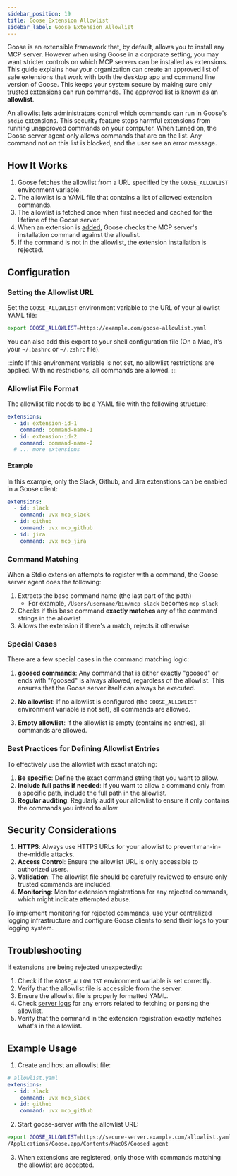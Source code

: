 ```yaml
---
sidebar_position: 19
title: Goose Extension Allowlist
sidebar_label: Goose Extension Allowlist
---
```


Goose is an extensible framework that, by default, allows you to install any MCP server. However when using Goose in a corporate setting, you may want stricter controls on which MCP servers can be installed as extensions. This guide explains how your organization can create an approved list of safe extensions that work with both the desktop app and command line version of Goose. This keeps your system secure by making sure only trusted extensions can run commands. The approved list is known as an **allowlist**.

An allowlist lets administrators control which commands can run in Goose's `stdio` extensions. This security feature stops harmful extensions from running unapproved commands on your computer. When turned on, the Goose server agent only allows commands that are on the list. Any command not on this list is blocked, and the user see an error message.


## How It Works

1. Goose fetches the allowlist from a URL specified by the `GOOSE_ALLOWLIST` environment variable.
2. The allowlist is a YAML file that contains a list of allowed extension commands.
3. The allowlist is fetched once when first needed and cached for the lifetime of the Goose server.
4. When an extension is [added](/docs/getting-started/using-extensions#adding-extensions), Goose checks the MCP server's installation command against the allowlist.
5. If the command is not in the allowlist, the extension installation is rejected.

## Configuration

### Setting the Allowlist URL

Set the `GOOSE_ALLOWLIST` environment variable to the URL of your allowlist YAML file:

```bash
export GOOSE_ALLOWLIST=https://example.com/goose-allowlist.yaml
```

You can also add this export to your shell configuration file (On a Mac, it's your `~/.bashrc` or `~/.zshrc` file). 

:::info
If this environment variable is not set, no allowlist restrictions are applied. With no restrictions, all commands are allowed.
:::

### Allowlist File Format

The allowlist file needs to be a YAML file with the following structure:

```yaml
extensions:
  - id: extension-id-1
    command: command-name-1
  - id: extension-id-2
    command: command-name-2
  # ... more extensions
```

#### Example
In this example, only the Slack, Github, and Jira extenstions can be enabled in a Goose client: 
```yaml
extensions:
  - id: slack
    command: uvx mcp_slack
  - id: github
    command: uvx mcp_github
  - id: jira
    command: uvx mcp_jira
```

### Command Matching

When a Stdio extension attempts to register with a command, the Goose server agent does the following:

1. Extracts the base command name (the last part of the path)
   - For example, `/Users/username/bin/mcp slack` becomes `mcp slack`
2. Checks if this base command **exactly matches** any of the command strings in the allowlist
3. Allows the extension if there's a match, rejects it otherwise

### Special Cases

There are a few special cases in the command matching logic:

1. **goosed commands**: Any command that is either exactly "goosed" or ends with "/goosed" is always allowed, regardless of the allowlist. This ensures that the Goose server itself can always be executed.

2. **No allowlist**: If no allowlist is configured (the `GOOSE_ALLOWLIST` environment variable is not set), all commands are allowed.

3. **Empty allowlist**: If the allowlist is empty (contains no entries), all commands are allowed.

### Best Practices for Defining Allowlist Entries

To effectively use the allowlist with exact matching:

1. **Be specific**: Define the exact command string that you want to allow.
2. **Include full paths if needed**: If you want to allow a command only from a specific path, include the full path in the allowlist.
3. **Regular auditing**: Regularly audit your allowlist to ensure it only contains the commands you intend to allow.

## Security Considerations

1. **HTTPS**: Always use HTTPS URLs for your allowlist to prevent man-in-the-middle attacks.
2. **Access Control**: Ensure the allowlist URL is only accessible to authorized users.
3. **Validation**: The allowlist file should be carefully reviewed to ensure only trusted commands are included.
4. **Monitoring**: Monitor extension registrations for any rejected commands, which might indicate attempted abuse.

To implement monitoring for rejected commands, use your centralized logging infrastructure and configure Goose clients to send their logs to your logging system.

## Troubleshooting

If extensions are being rejected unexpectedly:

1. Check if the `GOOSE_ALLOWLIST` environment variable is set correctly.
2. Verify that the allowlist file is accessible from the server.
3. Ensure the allowlist file is properly formatted YAML.
4. Check [server logs](/docs/guides/logs) for any errors related to fetching or parsing the allowlist.
5. Verify that the command in the extension registration exactly matches what's in the allowlist.

## Example Usage

1. Create and host an allowlist file:

```yaml
# allowlist.yaml
extensions:
  - id: slack
    command: uvx mcp_slack
  - id: github
    command: uvx mcp_github
```

2. Start goose-server with the allowlist URL:

```bash
export GOOSE_ALLOWLIST=https://secure-server.example.com/allowlist.yaml
/Applications/Goose.app/Contents/MacOS/Goosed agent
```

3. When extensions are registered, only those with commands matching the allowlist are accepted.